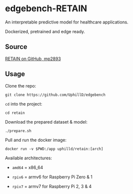 # edgebench-RETAIN

An interpretable predictive model for healthcare applications.

Dockerized, pretrained and edge ready.

## Source

[RETAIN on GitHub, mp2893](https://github.com/mp2893/retain)

## Usage

Clone the repo:

    git clone https://github.com/UphillD/edgebench

`cd` into the project:

    cd retain

Download the prepared dataset & model:

    ./prepare.sh

Pull and run the docker image:

    docker run -v $PWD:/app uphilld/retain:[arch]

Available architectures:

* `amd64` = x86_64

* `rpiv6` = armv6 for Raspberry Pi Zero & 1

* `rpiv7` = armv7 for Raspberry Pi 2, 3 & 4
